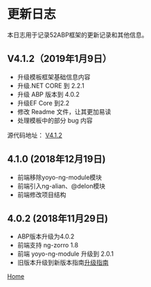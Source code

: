 # 更新日志

本日志用于记录52ABP框架的更新记录和其他信息。


## V4.1.2（2019年1月9日）

*  升级模板框架基础信息内容
*  升级.NET CORE 到 2.2.1
*  升级 ABP 版本到 4.0.2
*  升级EF Core 到2.2
*  修改 Readme 文件，让其更加易读
*  处理模板中的部分 bug 内容

源代码地址： [V4.1.2](https://github.com/52ABP/LTMCompanyNameFree.YoyoCmsTemplate/releases/tag/V4.1.2)


## 4.1.0 (2018年12月19日)
* 前端移除yoyo-ng-module模块
* 前端引入ng-alian、@delon模块
* 前端修改项目结构

## 4.0.2 (2018年11月29日)
* ABP版本升级为4.0.2
* 前端支持  ng-zorro 1.8
* 前端  yoyo-ng-module  升级到 2.0.1
* 旧版本升级到新版本指南[升级指南](https://www.52abp.com/BlogDetails/7)

[Home](docs/Home.md)
